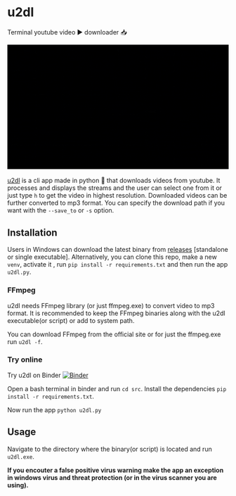 # u2dl

Terminal youtube video ▶️ downloader 📥

![u2dl-version](/docs/u2dl-v.gif)

[u2dl](https://github.com/Darkhound-org/u2dl) is a cli app made in python 🐍 that downloads videos from youtube. It processes and displays the streams and the user can select one from it or just type `h` to get the video in highest resolution. Downloaded videos can be further converted to mp3 format. You can specify the download path if you want with the `--save_to` or `-s` option.

## Installation
Users in Windows can download the latest binary from [releases](https://github.com/Darkhound-org/u2dl/releases) [standalone or single executable]. Alternatively, you can clone this repo, make a new `venv`, activate it , run `pip install -r requirements.txt` and then run the app `u2dl.py`.

### FFmpeg 
u2dl needs FFmpeg library (or just ffmpeg.exe) to convert video to mp3 format. It is recommended to keep the FFmpeg binaries along with the u2dl executable(or script) or add to system path. 

You can download FFmpeg from the official site or for just the ffmpeg.exe run `u2dl -f`.

### Try online
Try u2dl on Binder
 [![Binder](https://mybinder.org/badge_logo.svg)](https://mybinder.org/v2/gh/Darkhound-org/u2dl/HEAD)

 Open a bash terminal in binder and run `cd src`.
 Install the dependencies `pip install -r requirements.txt`.

 Now run the app `python u2dl.py` 

## Usage
Navigate to the directory where the binary(or script) is located and run `u2dl.exe`. 

**If you encouter a false positive virus warning make the app an exception in windows virus and threat protection (or in the virus scanner you are using).**





